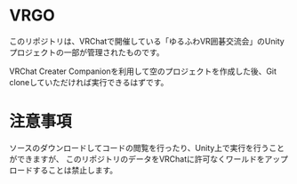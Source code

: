 # VRGO
このリポジトリは、VRChatで開催している「ゆるふわVR囲碁交流会」のUnityプロジェクトの一部が管理されたものです。

VRChat Creater Companionを利用して空のプロジェクトを作成した後、Git cloneしていただければ実行できるはずです。

# 注意事項
ソースのダウンロードしてコードの閲覧を行ったり、Unity上で実行を行うことができますが、
このリポジトリのデータをVRChatに許可なくワールドをアップロードすることは禁止します。